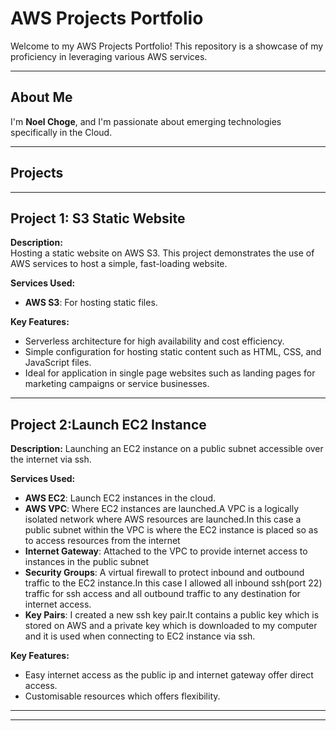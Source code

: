 # **AWS Projects Portfolio**

Welcome to my AWS Projects Portfolio! This repository is a showcase of my proficiency in leveraging various AWS services.

---


## **About Me**

I'm **Noel Choge**, and I'm passionate about emerging technologies specifically in the Cloud.

---

## **Projects**
---

## **Project 1: S3 Static Website**

**Description:**  
Hosting a static website on AWS S3. This project demonstrates the use of AWS services to host a simple, fast-loading website.

**Services Used:**  
- **AWS S3**: For hosting static files.  

**Key Features:**  
- Serverless architecture for high availability and cost efficiency.  
- Simple configuration for hosting static content such as HTML, CSS, and JavaScript files.
- Ideal for application in single page websites such as landing pages for marketing campaigns or service businesses.

---

## **Project 2:Launch EC2 Instance**

**Description:**
Launching an EC2 instance on a public subnet accessible over the internet via ssh.

**Services Used:**
- **AWS EC2**: Launch EC2 instances in the cloud.
- **AWS VPC**: Where EC2 instances are launched.A VPC is a logically isolated network where AWS resources are launched.In this case a public subnet within the VPC is where the EC2 instance is placed so as to access resources from the internet
-  **Internet Gateway**: Attached to the VPC to provide internet access to instances in the public subnet
-  **Security Groups**: A virtual firewall to protect inbound and outbound traffic to the EC2 instance.In this case I allowed all inbound ssh(port 22) traffic for ssh access and all outbound traffic to any destination for internet access.
-  **Key Pairs**: I created a new ssh key pair.It contains a public key which is stored on AWS and a private key which is downloaded to my computer and it is used when connecting to EC2 instance via ssh.

**Key Features:**
- Easy internet access as the public ip and internet gateway offer direct access.
- Customisable resources which offers flexibility.
  
--- 
---
